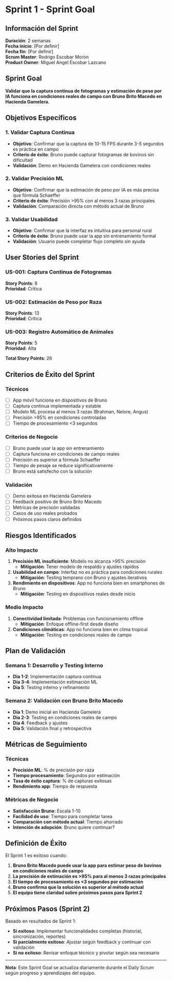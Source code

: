 # Sprint 1 - Sprint Goal

## Información del Sprint

**Duración**: 2 semanas  
**Fecha inicio**: [Por definir]  
**Fecha fin**: [Por definir]  
**Scrum Master**: Rodrigo Escobar Morón  
**Product Owner**: Miguel Angel Escobar Lazcano  

## Sprint Goal

**Validar que la captura continua de fotogramas y estimación de peso por IA funciona en condiciones reales de campo con Bruno Brito Macedo en Hacienda Gamelera.**

## Objetivos Específicos

### 1. Validar Captura Continua

- **Objetivo**: Confirmar que la captura de 10-15 FPS durante 3-5 segundos es práctica en campo
- **Criterio de éxito**: Bruno puede capturar fotogramas de bovinos sin dificultad
- **Validación**: Demo en Hacienda Gamelera con condiciones reales

### 2. Validar Precisión ML

- **Objetivo**: Confirmar que la estimación de peso por IA es más precisa que fórmula Schaeffer
- **Criterio de éxito**: Precisión >95% con al menos 3 razas principales
- **Validación**: Comparación directa con método actual de Bruno

### 3. Validar Usabilidad

- **Objetivo**: Confirmar que la interfaz es intuitiva para personal rural
- **Criterio de éxito**: Bruno puede usar la app sin entrenamiento formal
- **Validación**: Usuario puede completar flujo completo sin ayuda

## User Stories del Sprint

### US-001: Captura Continua de Fotogramas

**Story Points**: 8  
**Prioridad**: Crítica

### US-002: Estimación de Peso por Raza

**Story Points**: 13  
**Prioridad**: Crítica

### US-003: Registro Automático de Animales

**Story Points**: 5  
**Prioridad**: Alta

**Total Story Points**: 26

## Criterios de Éxito del Sprint

### Técnicos

- [ ] App móvil funciona en dispositivos de Bruno
- [ ] Captura continua implementada y estable
- [ ] Modelo ML procesa al menos 3 razas (Brahman, Nelore, Angus)
- [ ] Precisión >95% en condiciones controladas
- [ ] Tiempo de procesamiento <3 segundos

### Criterios de Negocio

- [ ] Bruno puede usar la app sin entrenamiento
- [ ] Captura funciona en condiciones de campo reales
- [ ] Precisión es superior a fórmula Schaeffer
- [ ] Tiempo de pesaje se reduce significativamente
- [ ] Bruno está satisfecho con la solución

### Validación

- [ ] Demo exitosa en Hacienda Gamelera
- [ ] Feedback positivo de Bruno Brito Macedo
- [ ] Métricas de precisión validadas
- [ ] Casos de uso reales probados
- [ ] Próximos pasos claros definidos

## Riesgos Identificados

### Alto Impacto

1. **Precisión ML insuficiente**: Modelo no alcanza >95% precisión
   - **Mitigación**: Tener modelo de respaldo y ajustes rápidos
2. **Usabilidad en campo**: Interfaz no es práctica para condiciones rurales
   - **Mitigación**: Testing temprano con Bruno y ajustes iterativos
3. **Rendimiento en dispositivos**: App no funciona bien en smartphones de Bruno
   - **Mitigación**: Testing en dispositivos reales desde inicio

### Medio Impacto

1. **Conectividad limitada**: Problemas con funcionamiento offline
   - **Mitigación**: Enfoque offline-first desde diseño
2. **Condiciones climáticas**: App no funciona bien en clima tropical
   - **Mitigación**: Testing en condiciones reales de campo

## Plan de Validación

### Semana 1: Desarrollo y Testing Interno

- **Día 1-2**: Implementación captura continua
- **Día 3-4**: Implementación estimación ML
- **Día 5**: Testing interno y refinamiento

### Semana 2: Validación con Bruno Brito Macedo

- **Día 1**: Demo inicial en Hacienda Gamelera
- **Día 2-3**: Testing en condiciones reales de campo
- **Día 4**: Feedback y ajustes
- **Día 5**: Validación final y retrospectiva

## Métricas de Seguimiento

### Técnicas

- **Precisión ML**: % de precisión por raza
- **Tiempo procesamiento**: Segundos por estimación
- **Tasa de éxito captura**: % de capturas exitosas
- **Rendimiento app**: Tiempo de respuesta

### Métricas de Negocio

- **Satisfacción Bruno**: Escala 1-10
- **Facilidad de uso**: Tiempo para completar tarea
- **Comparación con método actual**: Tiempo ahorrado
- **Intención de adopción**: Bruno quiere continuar?

## Definición de Éxito

El Sprint 1 es exitoso cuando:

1. **Bruno Brito Macedo puede usar la app para estimar peso de bovinos en condiciones reales de campo**
2. **La precisión de estimación es >95% para al menos 3 razas principales**
3. **El tiempo de procesamiento es <3 segundos por estimación**
4. **Bruno confirma que la solución es superior al método actual**
5. **El equipo tiene claridad sobre próximos pasos para Sprint 2**

## Próximos Pasos (Sprint 2)

Basado en resultados de Sprint 1:

- **Si exitoso**: Implementar funcionalidades completas (historial, sincronización, reportes)
- **Si parcialmente exitoso**: Ajustar según feedback y continuar con validación
- **Si no exitoso**: Revisar enfoque técnico y pivotar según sea necesario

---

**Nota**: Este Sprint Goal se actualiza diariamente durante el Daily Scrum según progreso y aprendizajes del equipo.
